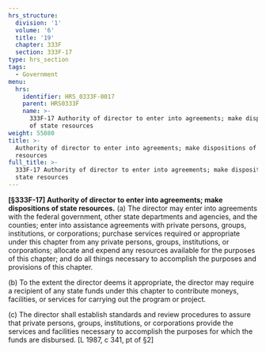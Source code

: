 ```yaml
---
hrs_structure:
  division: '1'
  volume: '6'
  title: '19'
  chapter: 333F
  section: 333F-17
type: hrs_section
tags:
  - Government
menu:
  hrs:
    identifier: HRS_0333F-0017
    parent: HRS0333F
    name: >-
      333F-17 Authority of director to enter into agreements; make dispositions
      of state resources
weight: 55080
title: >-
  Authority of director to enter into agreements; make dispositions of state
  resources
full_title: >-
  333F-17 Authority of director to enter into agreements; make dispositions of
  state resources
---
```

**[§333F-17] Authority of director to enter into agreements; make dispositions of state resources.** (a) The director may enter into agreements with the federal government, other state departments and agencies, and the counties; enter into assistance agreements with private persons, groups, institutions, or corporations; purchase services required or appropriate under this chapter from any private persons, groups, institutions, or corporations; allocate and expend any resources available for the purposes of this chapter; and do all things necessary to accomplish the purposes and provisions of this chapter.

(b) To the extent the director deems it appropriate, the director may require a recipient of any state funds under this chapter to contribute moneys, facilities, or services for carrying out the program or project.

(c) The director shall establish standards and review procedures to assure that private persons, groups, institutions, or corporations provide the services and facilities necessary to accomplish the purposes for which the funds are disbursed. [L 1987, c 341, pt of §2]